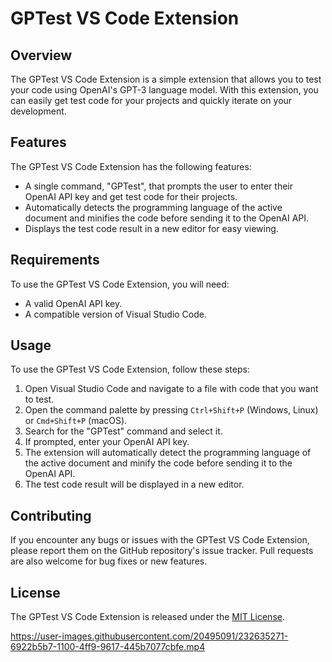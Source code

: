 # GPTest VS Code Extension
## Overview

The GPTest VS Code Extension is a simple extension that allows you to test your code using OpenAI's GPT-3 language model. With this extension, you can easily get test code for your projects and quickly iterate on your development.


## Features

The GPTest VS Code Extension has the following features:

- A single command, "GPTest", that prompts the user to enter their OpenAI API key and get test code for their projects.
- Automatically detects the programming language of the active document and minifies the code before sending it to the OpenAI API.
- Displays the test code result in a new editor for easy viewing.

## Requirements

To use the GPTest VS Code Extension, you will need:

- A valid OpenAI API key.
- A compatible version of Visual Studio Code.

## Usage

To use the GPTest VS Code Extension, follow these steps:

1. Open Visual Studio Code and navigate to a file with code that you want to test.
2. Open the command palette by pressing `Ctrl+Shift+P` (Windows, Linux) or `Cmd+Shift+P` (macOS).
3. Search for the "GPTest" command and select it.
4. If prompted, enter your OpenAI API key.
5. The extension will automatically detect the programming language of the active document and minify the code before sending it to the OpenAI API.
6. The test code result will be displayed in a new editor.

## Contributing

If you encounter any bugs or issues with the GPTest VS Code Extension, please report them on the GitHub repository's issue tracker. Pull requests are also welcome for bug fixes or new features.

## License

The GPTest VS Code Extension is released under the [MIT License](LICENSE).




https://user-images.githubusercontent.com/20495091/232635271-6922b5b7-1100-4ff9-9617-445b7077cbfe.mp4

